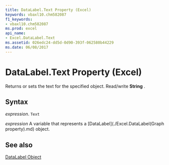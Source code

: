 ```yaml
---
title: DataLabel.Text Property (Excel)
keywords: vbaxl10.chm582087
f1_keywords:
- vbaxl10.chm582087
ms.prod: excel
api_name:
- Excel.DataLabel.Text
ms.assetid: 026edc24-dd5d-0d90-393f-062580b44229
ms.date: 06/08/2017
---
```



# DataLabel.Text Property (Excel)

Returns or sets the text for the specified object. Read/write  **String** .


## Syntax

 _expression_. `Text`

 _expression_ A variable that represents a [DataLabel](./Excel.DataLabel(Graph property).md) object.


## See also


[DataLabel Object](Excel.DataLabel(object).md)


